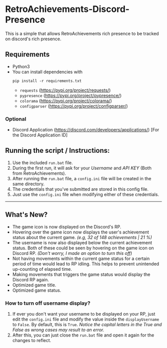 # RetroAchievements-Discord-Presence

This is a simple that allows RetroAchievements rich presence to be tracked on discord's rich presence.

## Requirements

- Python3
- You can install dependencies with
    ```
    pip install -r requirements.txt
    ```
    - `requests` (https://pypi.org/project/requests/)
    - `pypresence` (https://pypi.org/project/pypresence/)
    - `colorama` (https://pypi.org/project/colorama/)
    - `configparser` (https://pypi.org/project/configparser/)

### Optional
- Discord Application (https://discord.com/developers/applications/) [For the Discord Application ID]

## Running the script / Instructions:

1. Use the included `run.bat` file.
2. During the first run, it will ask for your *Username* and *API KEY* (Both from RetroAchievements).
3. After running the `run.bat` file, a `config.ini` file will be created in the same directory. 
4. The credentials that you've submitted are stored in this config file. 
5. Just use the `config.ini` file when modifying either of these credentials. 

<hr>

## What's New? 
- The game icon is now displayed on the Discord's RP.
- Hovering over the game icon now displays the user's achievement status about the current game. _(e.g, 32 of 148 achievements | 21 %)_
- The username is now also displayed below the current achievement status. Both of these could be seen by hovering on the game icon on Discord RP. _(Don't worry, I made an option to turn this off)_
- Not having movements within the current game status for a certain period of time would lead to RP idling. This helps to prevent unintended up-counting of elapsed time.
- Making movements that triggers the game status would display the Discord RP again.
- Optimized game title.
- Optimized game status.

### How to turn off username display?
1. If ever you don't want your username to be displayed on your RP, just edit the `config.ini` file and modify the value inside the `displayUsername` to `False`. By default, this is `True`. _Notice the capital letters in the True and False as wrong cases may result to an error._
2. After this, you can just close the `run.bat` file and open it again for the changes to reflect. 
